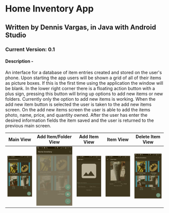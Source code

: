 # Home Inventory App

## Written by Dennis Vargas, in Java with Android Studio

### Current Version: 0.1

#### Description -

An interface for a database of item entries created and stored on the user's phone.
Upon starting the app users will be shown a grid of all of their items as picture boxes.
If this is the first time using the application the window will be blank.
In the lower right corner there is a floating action button with a plus sign, pressing this button will bring up options to add
new items or new folders. Currently only the option to add new items is working.
When the add new item button is selected the user is taken to the add new items screen. On the add new items screen the user is able to add the items photo, name, price, and quantity owned. After the user has enter the desired information fields the item saved and the user is returned to the previous main screen.

|Main View|Add Item/Folder View|Add Item View|Item View|Delete Item View|
|:-:|:-:|:-:|:-:|:-:|
|![alt text](/screenshots/main_hminvapp.png "Main View")|![alt text](/screenshots/add_things_hminvapp.png "Add Item/Folder View")|![alt text](/screenshots/add_item_hminvapp.png "Add Item View")|![alt text](/screenshots/item_hminvapp.png "Item View")|![alt text](/screenshots/delete_hminvapp.png "Delete Item View")|


